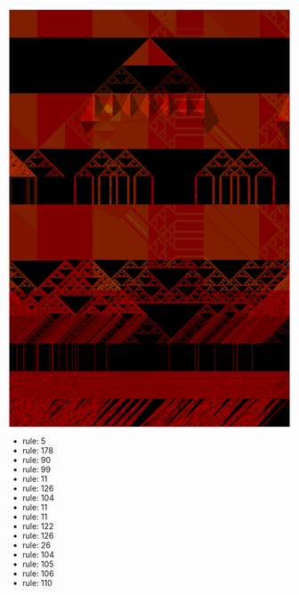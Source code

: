 ![photo](./output.png) 
 * rule: 5
* rule: 178
* rule: 90
* rule: 99
* rule: 11
* rule: 126
* rule: 104
* rule: 11
* rule: 11
* rule: 122
* rule: 126
* rule: 26
* rule: 104
* rule: 105
* rule: 106
* rule: 110
